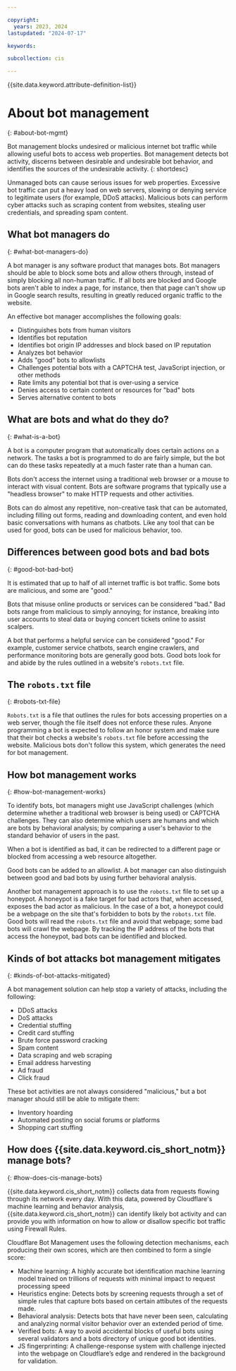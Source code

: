 ```yaml
---

copyright:
  years: 2023, 2024
lastupdated: "2024-07-17"

keywords:

subcollection: cis

---
```


{{site.data.keyword.attribute-definition-list}}

# About bot management
{: #about-bot-mgmt}

Bot management blocks undesired or malicious internet bot traffic while allowing useful bots to access web properties. Bot management detects bot activity, discerns between desirable and undesirable bot behavior, and identifies the sources of the undesirable activity.
{: shortdesc}

Unmanaged bots can cause serious issues for web properties. Excessive bot traffic can put a heavy load on web servers, slowing or denying service to legitimate users (for example, DDoS attacks). Malicious bots can perform cyber attacks such as scraping content from websites, stealing user credentials, and spreading spam content.

## What bot managers do
{: #what-bot-managers-do}

A bot manager is any software product that manages bots. Bot managers should be able to block some bots and allow others through, instead of simply blocking all non-human traffic. If all bots are blocked and Google bots aren't able to index a page, for instance, then that page can't show up in Google search results, resulting in greatly reduced organic traffic to the website.

An effective bot manager accomplishes the following goals:

* Distinguishes bots from human visitors
* Identifies bot reputation
* Identifies bot origin IP addresses and block based on IP reputation
* Analyzes bot behavior
* Adds "good" bots to allowlists
* Challenges potential bots with a CAPTCHA test, JavaScript injection, or other methods
* Rate limits any potential bot that is over-using a service
* Denies access to certain content or resources for "bad" bots
* Serves alternative content to bots

## What are bots and what do they do?
{: #what-is-a-bot}

A bot is a computer program that automatically does certain actions on a network. The tasks a bot is programmed to do are fairly simple, but the bot can do these tasks repeatedly at a much faster rate than a human can.

Bots don't access the internet using a traditional web browser or a mouse to interact with visual content. Bots are software programs that typically use a "headless browser" to make HTTP requests and other activities.

Bots can do almost any repetitive, non-creative task that can be automated, including filling out forms, reading and downloading content, and even hold basic conversations with humans as chatbots. Like any tool that can be used for good, bots can be used for malicious behavior, too.

## Differences between good bots and bad bots
{: #good-bot-bad-bot}

It is estimated that up to half of all internet traffic is bot traffic. Some bots are malicious, and some are "good."

Bots that misuse online products or services can be considered "bad." Bad bots range from malicious to simply annoying; for instance, breaking into user accounts to steal data or buying concert tickets online to assist scalpers.

A bot that performs a helpful service can be considered "good." For example, customer service chatbots, search engine crawlers, and performance monitoring bots are generally good bots. Good bots look for and abide by the rules outlined in a website's `robots.txt` file.

## The `robots.txt` file
{: #robots-txt-file}

`Robots.txt` is a file that outlines the rules for bots accessing properties on a web server, though the file itself does not enforce these rules. Anyone programming a bot is expected to follow an honor system and make sure that their bot checks a website's `robots.txt` file before accessing the website. Malicious bots don't follow this system, which generates the need for bot management.

## How bot management works
{: #how-bot-management-works}

To identify bots, bot managers might use JavaScript challenges (which determine whether a traditional web browser is being used) or CAPTCHA challenges. They can also determine which users are humans and which are bots by behavioral analysis; by comparing a user's behavior to the standard behavior of users in the past.

When a bot is identified as bad, it can be redirected to a different page or blocked from accessing a web resource altogether.

Good bots can be added to an allowlist. A bot manager can also distinguish between good and bad bots by using further behavioral analysis.

Another bot management approach is to use the `robots.txt` file to set up a honeypot. A honeypot is a fake target for bad actors that, when accessed, exposes the bad actor as malicious. In the case of a bot, a honeypot could be a webpage on the site that's forbidden to bots by the `robots.txt` file. Good bots will read the `robots.txt` file and avoid that webpage; some bad bots will crawl the webpage. By tracking the IP address of the bots that access the honeypot, bad bots can be identified and blocked.

## Kinds of bot attacks bot management mitigates
{: #kinds-of-bot-attacks-mitigated}

A bot management solution can help stop a variety of attacks, including the following:

* DDoS attacks
* DoS attacks
* Credential stuffing
* Credit card stuffing
* Brute force password cracking
* Spam content
* Data scraping and web scraping
* Email address harvesting
* Ad fraud
* Click fraud

These bot activities are not always considered "malicious," but a bot manager should still be able to mitigate them:

* Inventory hoarding
* Automated posting on social forums or platforms
* Shopping cart stuffing

## How does {{site.data.keyword.cis_short_notm}} manage bots?
{: #how-does-cis-manage-bots}

{{site.data.keyword.cis_short_notm}} collects data from requests flowing through its network every day. With this data, powered by Cloudflare's machine learning and behavior analysis, {{site.data.keyword.cis_short_notm}} can identify likely bot activity and can provide you with information on how to allow or disallow specific bot traffic using Firewall Rules.

Cloudflare Bot Management uses the following detection mechanisms, each producing their own scores, which are then combined to form a single score:

* Machine learning: A highly accurate bot identification machine learning model trained on trillions of requests with minimal impact to request processing speed
* Heuristics engine: Detects bots by screening requests through a set of simple rules that capture bots based on certain attibutes of the requests made.
* Behavioral analysis: Detects bots that have never been seen, calculating and analyzing normal visitor behavior over an extended period of time.
* Verified bots: A way to avoid accidental blocks of useful bots using several validators and a bots directory of unique good bot identities.
* JS fingerprinting: A challenge-response system with challenge injected into the webpage on Cloudflare’s edge and rendered in the background for validation.
